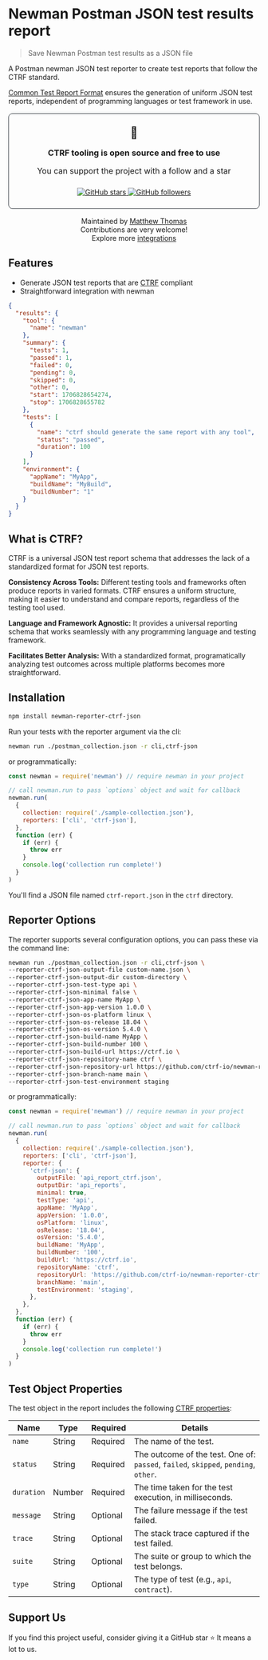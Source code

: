 # Newman Postman JSON test results report

> Save Newman Postman test results as a JSON file

A Postman newman JSON test reporter to create test reports that follow the CTRF standard.

[Common Test Report Format](https://ctrf.io) ensures the generation of uniform JSON test reports, independent of programming languages or test framework in use.

<div align="center">
<div style="padding: 1.5rem; border-radius: 8px; margin: 1rem 0; border: 1px solid #30363d;">
<span style="font-size: 23px;">💚</span>
<h3 style="margin: 1rem 0;">CTRF tooling is open source and free to use</h3>
<p style="font-size: 16px;">You can support the project with a follow and a star</p>

<div style="margin-top: 1.5rem;">
<a href="https://github.com/ctrf-io/newman-reporter-ctrf-json">
<img src="https://img.shields.io/github/stars/ctrf-io/newman-reporter-ctrf-json?style=for-the-badge&color=2ea043" alt="GitHub stars">
</a>
<a href="https://github.com/ctrf-io">
<img src="https://img.shields.io/github/followers/ctrf-io?style=for-the-badge&color=2ea043" alt="GitHub followers">
</a>
</div>
</div>

<p style="font-size: 14px; margin: 1rem 0;">
Maintained by <a href="https://github.com/ma11hewthomas">Matthew Thomas</a><br/>
Contributions are very welcome! <br/>
Explore more <a href="https://www.ctrf.io/integrations">integrations</a>
</p>
</div>

## Features

- Generate JSON test reports that are [CTRF](https://ctrf.io) compliant
- Straightforward integration with newman

```json
{
  "results": {
    "tool": {
      "name": "newman"
    },
    "summary": {
      "tests": 1,
      "passed": 1,
      "failed": 0,
      "pending": 0,
      "skipped": 0,
      "other": 0,
      "start": 1706828654274,
      "stop": 1706828655782
    },
    "tests": [
      {
        "name": "ctrf should generate the same report with any tool",
        "status": "passed",
        "duration": 100
      }
    ],
    "environment": {
      "appName": "MyApp",
      "buildName": "MyBuild",
      "buildNumber": "1"
    }
  }
}
```

## What is CTRF?

CTRF is a universal JSON test report schema that addresses the lack of a standardized format for JSON test reports.

**Consistency Across Tools:** Different testing tools and frameworks often produce reports in varied formats. CTRF ensures a uniform structure, making it easier to understand and compare reports, regardless of the testing tool used.

**Language and Framework Agnostic:** It provides a universal reporting schema that works seamlessly with any programming language and testing framework.

**Facilitates Better Analysis:** With a standardized format, programatically analyzing test outcomes across multiple platforms becomes more straightforward.

## Installation

```bash
npm install newman-reporter-ctrf-json
```

Run your tests with the reporter argument via the cli:

```bash
newman run ./postman_collection.json -r cli,ctrf-json
```

or programmatically:

```js
const newman = require('newman') // require newman in your project

// call newman.run to pass `options` object and wait for callback
newman.run(
  {
    collection: require('./sample-collection.json'),
    reporters: ['cli', 'ctrf-json'],
  },
  function (err) {
    if (err) {
      throw err
    }
    console.log('collection run complete!')
  }
)
```

You'll find a JSON file named `ctrf-report.json` in the `ctrf` directory.

## Reporter Options

The reporter supports several configuration options, you can pass these via the command line:

```bash
newman run ./postman_collection.json -r cli,ctrf-json \
--reporter-ctrf-json-output-file custom-name.json \
--reporter-ctrf-json-output-dir custom-directory \
--reporter-ctrf-json-test-type api \
--reporter-ctrf-json-minimal false \
--reporter-ctrf-json-app-name MyApp \
--reporter-ctrf-json-app-version 1.0.0 \
--reporter-ctrf-json-os-platform linux \
--reporter-ctrf-json-os-release 18.04 \
--reporter-ctrf-json-os-version 5.4.0 \
--reporter-ctrf-json-build-name MyApp \
--reporter-ctrf-json-build-number 100 \
--reporter-ctrf-json-build-url https://ctrf.io \
--reporter-ctrf-json-repository-name ctrf \
--reporter-ctrf-json-repository-url https://github.com/ctrf-io/newman-reporter-ctrf-json \
--reporter-ctrf-json-branch-name main \
--reporter-ctrf-json-test-environment staging
```

or programmatically:

```js
const newman = require('newman') // require newman in your project

// call newman.run to pass `options` object and wait for callback
newman.run(
  {
    collection: require('./sample-collection.json'),
    reporters: ['cli', 'ctrf-json'],
    reporter: {
      'ctrf-json': {
        outputFile: 'api_report_ctrf.json',
        outputDir: 'api_reports',
        minimal: true,
        testType: 'api',
        appName: 'MyApp',
        appVersion: '1.0.0',
        osPlatform: 'linux',
        osRelease: '18.04',
        osVersion: '5.4.0',
        buildName: 'MyApp',
        buildNumber: '100',
        buildUrl: 'https://ctrf.io',
        repositoryName: 'ctrf',
        repositoryUrl: 'https://github.com/ctrf-io/newman-reporter-ctrf-json',
        branchName: 'main',
        testEnvironment: 'staging',
      },
    },
  },
  function (err) {
    if (err) {
      throw err
    }
    console.log('collection run complete!')
  }
)
```

## Test Object Properties

The test object in the report includes the following [CTRF properties](https://ctrf.io/docs/schema/test):

| Name       | Type   | Required | Details                                                                             |
| ---------- | ------ | -------- | ----------------------------------------------------------------------------------- |
| `name`     | String | Required | The name of the test.                                                               |
| `status`   | String | Required | The outcome of the test. One of: `passed`, `failed`, `skipped`, `pending`, `other`. |
| `duration` | Number | Required | The time taken for the test execution, in milliseconds.                             |
| `message`  | String | Optional | The failure message if the test failed.                                             |
| `trace`    | String | Optional | The stack trace captured if the test failed.                                        |
| `suite`    | String | Optional | The suite or group to which the test belongs.                                       |
| `type`     | String | Optional | The type of test (e.g., `api`, `contract`).                                         |

## Support Us

If you find this project useful, consider giving it a GitHub star ⭐ It means a lot to us.
